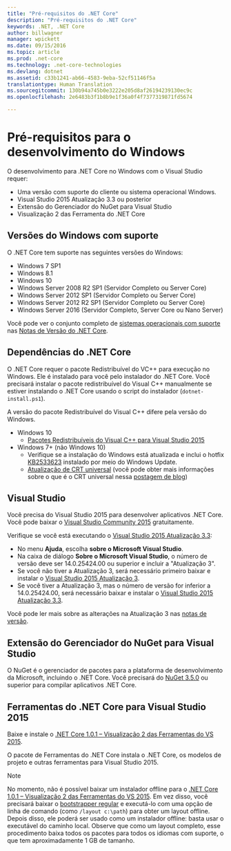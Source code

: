 ```yaml
---
title: "Pré-requisitos do .NET Core"
description: "Pré-requisitos do .NET Core"
keywords: .NET, .NET Core
author: billwagner
manager: wpickett
ms.date: 09/15/2016
ms.topic: article
ms.prod: .net-core
ms.technology: .net-core-technologies
ms.devlang: dotnet
ms.assetid: c33b1241-ab66-4583-9eba-52cf51146f5a
translationtype: Human Translation
ms.sourcegitcommit: 130b94a745b0e3222e205d8af26194239130ec9c
ms.openlocfilehash: 2e6483b3f1b8b9e1f36a0f4f7377319871fd5674

---
```


# <a name="prerequisites-for-windows-development"></a>Pré-requisitos para o desenvolvimento do Windows

O desenvolvimento para .NET Core no Windows com o Visual Studio requer:

* Uma versão com suporte do cliente ou sistema operacional Windows.
* Visual Studio 2015 Atualização 3.3 ou posterior
* Extensão do Gerenciador do NuGet para Visual Studio
* Visualização 2 das Ferramenta do .NET Core

## <a name="supported-windows-versions"></a>Versões do Windows com suporte

O .NET Core tem suporte nas seguintes versões do Windows:

* Windows 7 SP1
* Windows 8.1
* Windows 10
* Windows Server 2008 R2 SP1 (Servidor Completo ou Server Core)
* Windows Server 2012 SP1 (Servidor Completo ou Server Core)
* Windows Server 2012 R2 SP1 (Servidor Completo ou Server Core)
* Windows Server 2016 (Servidor Completo, Server Core ou Nano Server)

Você pode ver o conjunto completo de [sistemas operacionais com suporte](https://github.com/dotnet/core/blob/master/release-notes/1.0/1.0.0.md#rtm-platform-support) nas [Notas de Versão do .NET Core](https://github.com/dotnet/core/blob/master/release-notes/1.0/1.0.0.md).

## <a name="net-core-dependencies"></a>Dependências do .NET Core

O .NET Core requer o pacote Redistribuível do VC++ para execução no Windows. Ele é instalado para você pelo instalador do .NET Core. Você precisará instalar o pacote redistribuível do Visual C++ manualmente se estiver instalando o .NET Core usando o script do instalador (`dotnet-install.ps1`). 

A versão do pacote Redistribuível do Visual C++ difere pela versão do Windows.

* Windows 10
    * [Pacotes Redistribuíveis do Visual C++ para Visual Studio 2015](https://www.microsoft.com/en-us/download/details.aspx?id=48145)
* Windows 7+ (não Windows 10)
    * Verifique se a instalação do Windows está atualizada e inclui o hotfix [KB2533623](https://support.microsoft.com/en-us/kb/2533623) instalado por meio do Windows Update.
    * [Atualização de CRT universal](https://www.microsoft.com/en-us/download/details.aspx?id=48234) (você pode obter mais informações sobre o que é o CRT universal nessa [postagem de blog](https://blogs.msdn.microsoft.com/vcblog/2015/03/03/introducing-the-universal-crt/))

## <a name="visual-studio"></a>Visual Studio

Você precisa do Visual Studio 2015 para desenvolver aplicativos .NET Core. Você pode baixar o [Visual Studio Community 2015](https://www.visualstudio.com/downloads/download-visual-studio-vs) gratuitamente. 

Verifique se você está executando o [Visual Studio 2015 Atualização 3.3](https://msdn.microsoft.com/library/mt752379.aspx):

* No menu **Ajuda**, escolha **sobre o Microsoft Visual Studio**.
* Na caixa de diálogo **Sobre o Microsoft Visual Studio**, o número de versão deve ser 14.0.25424.00 ou superior e incluir a "Atualização 3".
* Se você não tiver a Atualização 3, será necessário primeiro baixar e instalar o [Visual Studio 2015 Atualização 3](https://www.visualstudio.com/news/releasenotes/vs2015-update3-vs).
* Se você tiver a Atualização 3, mas o número de versão for inferior a 14.0.25424.00, será necessário baixar e instalar o [Visual Studio 2015 Atualização 3.3](https://msdn.microsoft.com/library/mt752379.aspx).

Você pode ler mais sobre as alterações na Atualização 3 nas [notas de versão](https://www.visualstudio.com/news/releasenotes/vs2015-update3-vs).

## <a name="nuget-manager-extension-for-visual-studio"></a>Extensão do Gerenciador do NuGet para Visual Studio

O NuGet é o gerenciador de pacotes para a plataforma de desenvolvimento da Microsoft, incluindo o .NET Core. Você precisará do [NuGet 3.5.0](https://dist.nuget.org/visualstudio-2015-vsix/v3.5.0-beta/NuGet.Tools.vsix) ou superior para compilar aplicativos .NET Core.

## <a name="net-core-tools-for-visual-studio-2015"></a>Ferramentas do .NET Core para Visual Studio 2015

Baixe e instale o [.NET Core 1.0.1 – Visualização 2 das Ferramentas do VS 2015][sdk]. 

O pacote de Ferramentas do .NET Core instala o .NET Core, os modelos de projeto e outras ferramentas para Visual Studio 2015.

> [!NOTE]
No momento, não é possível baixar um instalador offline para o [.NET Core 1.0.1 – Visualização 2 das Ferramentas do VS 2015][sdk]. Em vez disso, você precisará baixar o [bootstrapper regular][sdk] e executá-lo com uma opção de linha de comando (como `/layout c:\path`) para obter um layout offline. Depois disso, ele poderá ser usado como um instalador offline: basta usar o executável do caminho local. Observe que como um layout completo, esse procedimento baixa todos os pacotes para todos os idiomas com suporte, o que tem aproximadamente 1 GB de tamanho.

[sdk]: https://go.microsoft.com/fwlink/?LinkID=827546



<!--HONumber=Nov16_HO4-->


